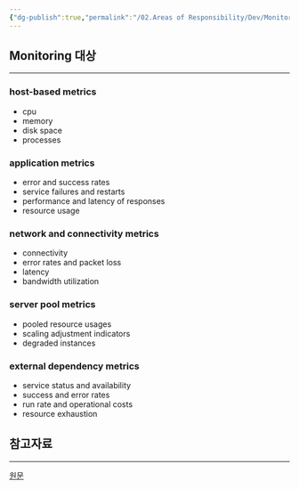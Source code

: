 ```yaml
---
{"dg-publish":true,"permalink":"/02.Areas of Responsibility/Dev/Monitoring & Incident/모니터링 대상/","tags":["monitoring","metric","dev"],"noteIcon":""}
---
```


## Monitoring 대상  
---
### host-based metrics
- cpu 
- memory 
- disk space 
- processes 
### application metrics 
- error and success rates 
- service failures and restarts 
- performance and latency of responses 
- resource usage 
### network and connectivity metrics 
- connectivity 
- error rates and packet loss 
- latency 
- bandwidth utilization 
### server pool metrics 
- pooled resource usages 
- scaling adjustment indicators 
- degraded instances 
### external dependency metrics 
- service status and availability 
- success and error rates 
- run rate and operational costs 
- resource exhaustion
## 참고자료
---
[원문](https://www.digitalocean.com/community/tutorials/an-introduction-to-metrics-monitoring-and-alerting) 